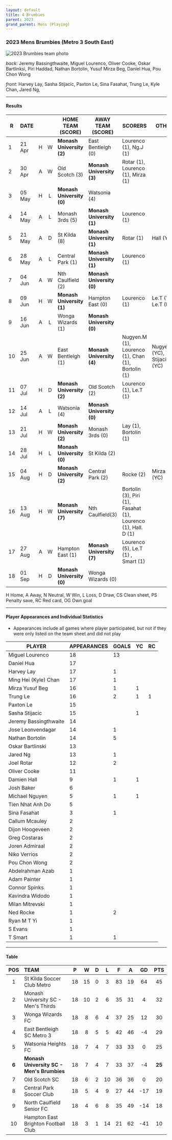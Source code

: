 ```yaml
---
layout: default
title: 4 Brumbies
parent: 2023
grand_parent: Mens (Playing)
---
```


### 2023 Mens Brumbies (Metro 3 South East)

![2023 Brumbies team photo](https://photos.smugmug.com/2023/2023-Team-Photos/i-5Dt6FHS/0/9381720b/XL/IMG_2410-XL.jpg)

_back_: Jeremy Bassingthwaite, Miguel Lourenco, Oliver Cooke, Oskar Bartlinksi, Piri Haddad, Nathan Bortolin, Yusuf Mirza Beg, Daniel Hua, Pou Chon Wong

_front_: Harvey Lay, Sasha Stijacic, Paxton Le, Sina Fasahat, Trung Le, Kyle Chan, Jared Ng,

------------------------

#### Results

| R  | DATE   |   |   | HOME TEAM (SCORE)         | AWAY TEAM (SCORE)         | SCORERS                                                        | OTHER                        |
|----|--------|:-:|:-:|---------------------------|---------------------------|----------------------------------------------------------------|------------------------------|
| 1  | 21 Apr | H | W | **Monash University (2)** | East Bentleigh (0)        | Lourenco (1), Ng.J (1)                                         |                              |
| 2  | 30 Apr | A | W | Old Scotch (3)            | **Monash University (3)** | Rotar (1), Lourenco (1), Mirza (1)                             |                              |
| 3  | 05 May | H | L | **Monash University (0)** | Watsonia (4)              |                                                                |                              |
| 4  | 14 May | A | L | Monash 3rds (5)           | **Monash University (1)** | Lourenco (1)                                                   |                              |
| 5  | 21 May | A | D | St Kilda (8)              | **Monash University (1)** | Rotar (1)                                                      | Hall (YC)                    |
| 6  | 28 May | A | L | Central Park (1)          | **Monash University (1)** | Lourenco (1)                                                   |                              |
| 7  | 04 Jun | A | W | Nth Caulfield (2)         | **Monash University (0)** |                                                                |                              |
| 8  | 09 Jun | H | W | **Monash University (1)** | Hampton East (0)          | Lourenco (1)                                                   | Le.T (YC), Le.T (RC)         |
| 9  | 16 Jun | A | L | Wonga Wizards (1)         | **Monash University (0)** |                                                                |                              |
| 10 | 25 Jun | A | W | East Bentleigh (1)        | **Monash University (4)** | Nugyen.M (1), Lourenco (1), Chan (1), Bortolin (1)             | Nugyen.M (YC), Stijacic (YC) |
| 11 | 07 Jul | H | D | **Monash University (2)** | Old Scotch (2)            | Lourenco (1), Le.T (1)                                         |                              |
| 12 | 14 Jul | A | L | Watsonia (4)              | **Monash University (0)** |                                                                |                              |
| 13 | 21 Jul | H | W | **Monash University (2)** | Monash 3rds (0)           | Lay (1), Bortolin (1)                                          |                              |
| 14 | 28 Jul | H | L | **Monash University (0)** | St Kilda (2)              |                                                                |                              |
| 15 | 04 Aug | H | D | **Monash University (2)** | Central Park (2)          | Rocke (2)                                                      | Mirza  (YC)                  |
| 16 | 13 Aug | H | W | **Monash University (7)** | Nth Caulfield(3)          | Bortolin (3), Piri (1), Fasahat (1), Lourenco (1), Hall. D (1) |                              |
| 17 | 27 Aug | A | W | Hampton East (1)          | **Monash University (7)** | Lourenco (5), Le.T (1) , Smart (1)                          |                              |
| 18 | 01 Sep | H | D | **Monash University (0)** | Wonga Wizards (0)         |                                                                |                              |

H Home, A Away, N Neutral, W Win, L Loss, D Draw, CS Clean sheet, PS Penalty save, RC Red card, OG Own goal 

------------------------

#### Player Appearances and Individual Statistics

* Appearances include all games where player participated, but not if they were only listed on the team sheet and did not play

| PLAYER                | APPEARANCES | GOALS | YC | RC |
|-----------------------|-------------|-------|----|----|
| Miguel Lourenco       | 18          | 13    |    |    |
| Daniel Hua            | 17          |       |    |    |
| Harvey Lay            | 17          | 1     |    |    |
| Ming Hei (Kyle) Chan  | 17          | 1     |    |    |
| Mirza Yusuf Beg       | 16          | 1     | 1  |    |
| Trung Le              | 16          | 2     | 1  | 1  |
| Paxton Le             | 15          |       |    |    |
| Sasha Stijacic        | 15          |       | 1  |    |
| Jeremy Bassingthwaite | 14          |       |    |    |
| Jose Leonvendagar     | 14          | 1     |    |    |
| Nathan Bortolin       | 14          | 5     |    |    |
| Oskar Bartlinski      | 13          |       |    |    |
| Jared Ng              | 13          | 1     |    |    |
| Joel Rotar            | 12          | 2     |    |    |
| Oliver Cooke          | 11          |       |    |    |
| Damien Hall           | 9           | 1     | 1  |    |
| Josh Baker            | 6           |       |    |    |
| Michael Nguyen        | 5           | 1     | 1  |    |
| Tien Nhat Anh Do      | 5           |       |    |    |
| Sina Fasahat          | 3           | 1     |    |    |
| Callum Mcauley        | 2           |       |    |    |
| Dijon Hoogeveen       | 2           |       |    |    |
| Greg Costaras         | 2           |       |    |    |
| Joren Admiraal        | 2           |       |    |    |
| Niko Verrios          | 2           |       |    |    |
| Pou Chon Wong         | 2           |       |    |    |
| Abdelrahman Azab      | 1           |       |    |    |
| Adam Painter          | 1           |       |    |    |
| Connor Spinks         | 1           |       |    |    |
| Kavindra Widodo       | 1           |       |    |    |
| Milan Mitrevski       | 1           |       |    |    |
| Ned Rocke             | 1           | 2     |    |    |
| Ryan M T Yi           | 1           |       |    |    |
| S Evans               | 1           |       |    |    |
| T Smart               | 1           | 1     |    |    |

------------------------

#### Table

|  POS  | TEAM                                      |  P  |  W  | D  |  L  |  F  |  A  |  GD  |  PTS   |
|:-----:|:------------------------------------------|:---:|:---:|:--:|:---:|:---:|:---:|:----:|:------:|
|   1   | St Kilda Soccer Club Metro                | 18  | 15  | 0  |  3  | 83  | 19  |  64  |   45   |
|   2   | Monash University SC - Men's Thirds       | 18  | 10  | 2  |  6  | 35  | 31  |  4   |   32   |
|   3   | Wonga Wizards FC                          | 18  |  8  | 6  |  4  | 37  | 25  |  12  |   30   |
|   4   | East Bentleigh SC Metro 3                 | 18  |  8  | 5  |  5  | 42  | 46  |  -4  |   29   |
|   5   | Watsonia Heights FC                       | 18  |  7  | 4  |  7  | 33  | 33  |  0   |   25   |
| **6** | **Monash University SC - Men's Brumbies** | 18  |  7  | 4  |  7  | 33  | 37  |  -4  | **25** |
|   7   | Old Scotch SC                             | 18  |  6  | 2  | 10  | 36  | 36  |  0   |   20   |
|   8   | Central Park Soccer Club                  | 18  |  5  | 4  |  9  | 27  | 44  | -17  |   19   |
|   9   | North Caulfield Senior FC                 | 18  |  4  | 6  |  8  | 35  | 49  | -14  |   18   |
|  10   | Hampton East Brighton Football Club       | 18  |  3  | 1  | 14  | 21  | 62  | -41  |   10   |

